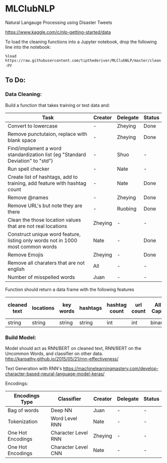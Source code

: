 # MLClubNLP
Natural Langauge Processing using Disaster Tweets

https://www.kaggle.com/c/nlp-getting-started/data

To load the cleaning functions into a Jupyter notebook, drop the following line into the notebook:

`%load https://raw.githubusercontent.com/tipthederiver/MLClubNLP/master/clean.py`


## To Do:

### Data Cleaning:

Build a function that takes training or test data and:


|Task|Creator|Delegate|Status|
|-|-|-|-|
|Convert to lowercase|-|Zheying|Done|
|Remove punctutaion, replace with blank space|-|Zheying|Done|
|Find/implament a word standardization list (eg "Standard Deviation" to "std")|-|Shuo|-|
|Run spell checker|-|Nate|-|
|Create list of hashtags, add to training, add feature with hashtag count|-|Nate|Done|
|Remove @names|-|Zheying|Done|
|Remove URL's but note they are there|-|Ruobing|Done|
|Clean the those location values that are not real locations|Zheying|-|-|
|Construct unique word feature, listing only words not in 1000 most common words|Nate|-|Done|
|Remove Emojis|Zheying|-|Done|
|Remove all charaters that are not english|All|-|-|
|Number of misspelled words| Juan |-|-|

Function should return a data frame with the following features

|cleaned text|locations|key words|hashtags|hashtag count|url count|All Caps|Uncommon Words|Number of Mispelled|
|-|-|-|-|-|-|-|-|-|
|string|string|string|string|int|int|binary|string|number|


### Build Model:

Model should act as RNN/BERT on cleaned text, RNN/BERT on the Uncommon Words, and classifier on other data. 
http://karpathy.github.io/2015/05/21/rnn-effectiveness/

Text Generation with RNN's
https://machinelearningmastery.com/develop-character-based-neural-language-model-keras/

Encodings: 

|Encodings Type|Classifier|Creator|Delegate|Status|
|-|-|-|-|-|
|Bag of words | Deep NN| Juan | - |-|
|Tokenization | Word Level RNN| Nate|-|-|
|One Hot Encodings| Character Level RNN | Zheying | -| -|
|One Hot Encodings| Character Level CNN | Nate | - | - |
